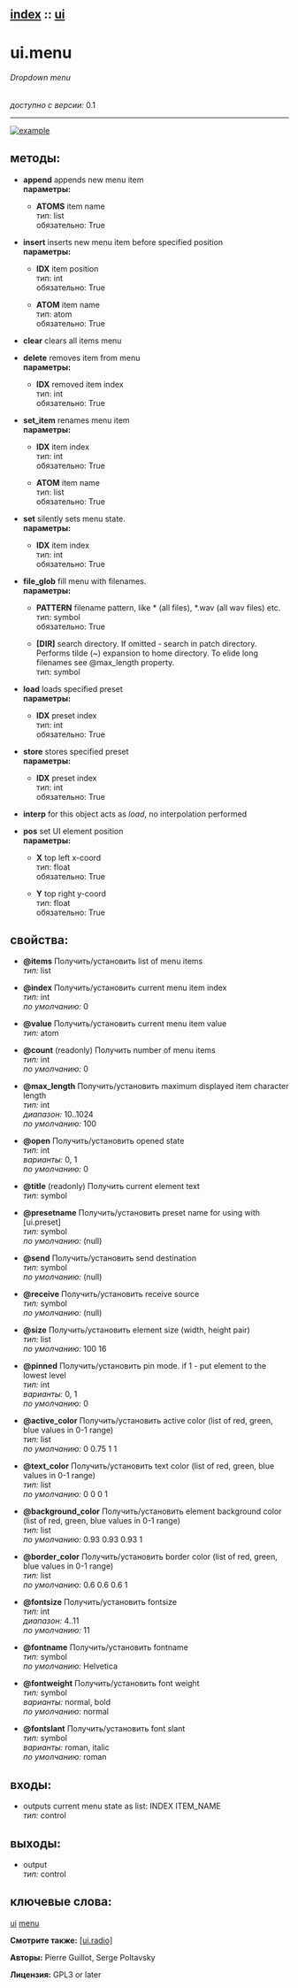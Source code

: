 [index](index.html) :: [ui](category_ui.html)
---

# ui.menu

###### Dropdown menu

*доступно с версии:* 0.1

---




[![example](../examples/img/ui.menu.jpg)](../examples/pd/ui.menu.pd)





## методы:

* **append**
appends new menu item<br>
  __параметры:__
  - **ATOMS** item name<br>
    тип: list <br>
    обязательно: True <br>

* **insert**
inserts new menu item before specified position<br>
  __параметры:__
  - **IDX** item position<br>
    тип: int <br>
    обязательно: True <br>

  - **ATOM** item name<br>
    тип: atom <br>
    обязательно: True <br>

* **clear**
clears all items menu<br>

* **delete**
removes item from menu<br>
  __параметры:__
  - **IDX** removed item index<br>
    тип: int <br>
    обязательно: True <br>

* **set_item**
renames menu item<br>
  __параметры:__
  - **IDX** item index<br>
    тип: int <br>
    обязательно: True <br>

  - **ATOM** item name<br>
    тип: list <br>
    обязательно: True <br>

* **set**
silently sets menu state.<br>
  __параметры:__
  - **IDX** item index<br>
    тип: int <br>
    обязательно: True <br>

* **file_glob**
fill menu with filenames.<br>
  __параметры:__
  - **PATTERN** filename pattern, like * (all files), *.wav (all wav files) etc.<br>
    тип: symbol <br>
    обязательно: True <br>

  - **[DIR]** search directory. If omitted - search in patch directory. Performs tilde (~) expansion to home directory. To elide long filenames see @max_length property.<br>
    тип: symbol <br>

* **load**
loads specified preset<br>
  __параметры:__
  - **IDX** preset index<br>
    тип: int <br>
    обязательно: True <br>

* **store**
stores specified preset<br>
  __параметры:__
  - **IDX** preset index<br>
    тип: int <br>
    обязательно: True <br>

* **interp**
for this object acts as *load*, no interpolation performed<br>

* **pos**
set UI element position<br>
  __параметры:__
  - **X** top left x-coord<br>
    тип: float <br>
    обязательно: True <br>

  - **Y** top right y-coord<br>
    тип: float <br>
    обязательно: True <br>




## свойства:

* **@items** 
Получить/установить list of menu items<br>
_тип:_ list<br>

* **@index** 
Получить/установить current menu item index<br>
_тип:_ int<br>
_по умолчанию:_ 0<br>

* **@value** 
Получить/установить current menu item value<br>
_тип:_ atom<br>

* **@count** (readonly)
Получить number of menu items<br>
_тип:_ int<br>
_по умолчанию:_ 0<br>

* **@max_length** 
Получить/установить maximum displayed item character length<br>
_тип:_ int<br>
_диапазон:_ 10..1024<br>
_по умолчанию:_ 100<br>

* **@open** 
Получить/установить opened state<br>
_тип:_ int<br>
_варианты:_ 0, 1<br>
_по умолчанию:_ 0<br>

* **@title** (readonly)
Получить current element text<br>
_тип:_ symbol<br>

* **@presetname** 
Получить/установить preset name for using with [ui.preset]<br>
_тип:_ symbol<br>
_по умолчанию:_ (null)<br>

* **@send** 
Получить/установить send destination<br>
_тип:_ symbol<br>
_по умолчанию:_ (null)<br>

* **@receive** 
Получить/установить receive source<br>
_тип:_ symbol<br>
_по умолчанию:_ (null)<br>

* **@size** 
Получить/установить element size (width, height pair)<br>
_тип:_ list<br>
_по умолчанию:_ 100 16<br>

* **@pinned** 
Получить/установить pin mode. if 1 - put element to the lowest level<br>
_тип:_ int<br>
_варианты:_ 0, 1<br>
_по умолчанию:_ 0<br>

* **@active_color** 
Получить/установить active color (list of red, green, blue values in 0-1 range)<br>
_тип:_ list<br>
_по умолчанию:_ 0 0.75 1 1<br>

* **@text_color** 
Получить/установить text color (list of red, green, blue values in 0-1 range)<br>
_тип:_ list<br>
_по умолчанию:_ 0 0 0 1<br>

* **@background_color** 
Получить/установить element background color (list of red, green, blue values in 0-1 range)<br>
_тип:_ list<br>
_по умолчанию:_ 0.93 0.93 0.93 1<br>

* **@border_color** 
Получить/установить border color (list of red, green, blue values in 0-1 range)<br>
_тип:_ list<br>
_по умолчанию:_ 0.6 0.6 0.6 1<br>

* **@fontsize** 
Получить/установить fontsize<br>
_тип:_ int<br>
_диапазон:_ 4..11<br>
_по умолчанию:_ 11<br>

* **@fontname** 
Получить/установить fontname<br>
_тип:_ symbol<br>
_по умолчанию:_ Helvetica<br>

* **@fontweight** 
Получить/установить font weight<br>
_тип:_ symbol<br>
_варианты:_ normal, bold<br>
_по умолчанию:_ normal<br>

* **@fontslant** 
Получить/установить font slant<br>
_тип:_ symbol<br>
_варианты:_ roman, italic<br>
_по умолчанию:_ roman<br>



## входы:

* outputs current menu state as list: INDEX ITEM_NAME<br>
_тип:_ control



## выходы:

* output<br>
_тип:_ control



## ключевые слова:

[ui](keywords/ui.html)
[menu](keywords/menu.html)



**Смотрите также:**
[\[ui.radio\]](ui.radio.html)




**Авторы:** Pierre Guillot, Serge Poltavsky




**Лицензия:** GPL3 or later





